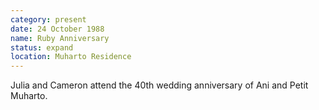 ```yaml
---
category: present
date: 24 October 1988
name: Ruby Anniversary
status: expand
location: Muharto Residence
---
```

Julia and Cameron attend the 40th wedding anniversary of Ani and Petit Muharto.
